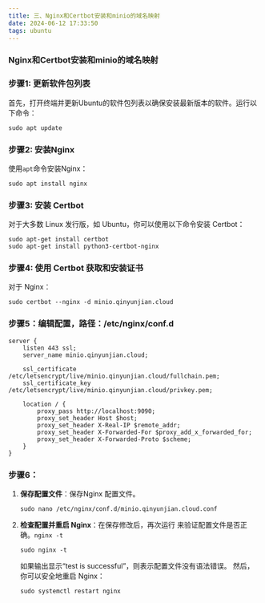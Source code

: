 ```yaml
---
title: 三、Nginx和Certbot安装和minio的域名映射
date: 2024-06-12 17:33:50
tags: ubuntu
---
```


### Nginx和Certbot安装和minio的域名映射

### 步骤1: 更新软件包列表

首先，打开终端并更新Ubuntu的软件包列表以确保安装最新版本的软件。运行以下命令：

```shell
sudo apt update
```

### 步骤2: 安装Nginx

使用`apt`命令安装Nginx：

```shell
sudo apt install nginx
```

### 步骤3: 安装 Certbot

对于大多数 Linux 发行版，如 Ubuntu，你可以使用以下命令安装 Certbot：

```shell
sudo apt-get install certbot
sudo apt-get install python3-certbot-nginx
```

### 步骤4: 使用 Certbot 获取和安装证书

对于 Nginx：

```shell
sudo certbot --nginx -d minio.qinyunjian.cloud
```

### 步骤5：编辑配置，路径：/etc/nginx/conf.d

```shell
server {
    listen 443 ssl;
    server_name minio.qinyunjian.cloud;

    ssl_certificate /etc/letsencrypt/live/minio.qinyunjian.cloud/fullchain.pem;
    ssl_certificate_key /etc/letsencrypt/live/minio.qinyunjian.cloud/privkey.pem;

    location / {
        proxy_pass http://localhost:9090;
        proxy_set_header Host $host;
        proxy_set_header X-Real-IP $remote_addr;
        proxy_set_header X-Forwarded-For $proxy_add_x_forwarded_for;
        proxy_set_header X-Forwarded-Proto $scheme;
    }
}
```

### 步骤6：

1. **保存配置文件**：保存Nginx 配置文件。

   ```shell
   sudo nano /etc/nginx/conf.d/minio.qinyunjian.cloud.conf
   ```

2. **检查配置并重启 Nginx**：在保存修改后，再次运行  来验证配置文件是否正确。`nginx -t`

   ```shell
   sudo nginx -t
   ```

   如果输出显示“test is successful”，则表示配置文件没有语法错误。 然后，你可以安全地重启 Nginx：

   ```shell
   sudo systemctl restart nginx
   ```